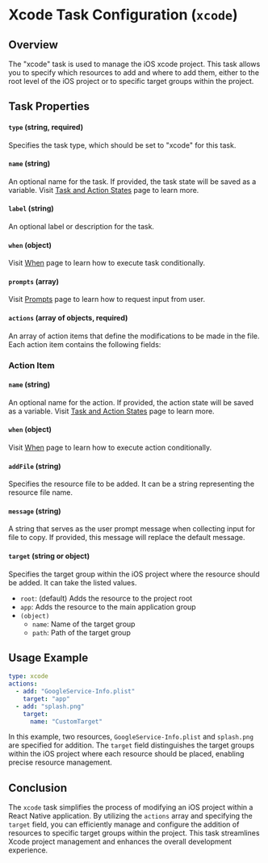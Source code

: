 Xcode Task Configuration (`xcode`)
==================================================

Overview
---------

The "xcode" task is used to manage the iOS xcode project. This task allows you to specify which resources to add and where to add them, either to the root level of the iOS project or to specific target groups within the project.

Task Properties
---------------

#### `type` (string, required)
Specifies the task type, which should be set to "xcode" for this task.

#### `name` (string)
An optional name for the task. If provided, the task state will be saved as a variable.
Visit [Task and Action States](STATES.md) page to learn more.

#### `label` (string)
An optional label or description for the task.

#### `when` (object)
Visit [When](WHEN.md) page to learn how to execute task conditionally.

#### `prompts` (array)
Visit [Prompts](PROMPTS.md) page to learn how to request input from user.

#### `actions` (array of objects, required)
An array of action items that define the modifications to be made in the file. Each action item contains the following fields:

### Action Item

#### `name` (string)
An optional name for the action. If provided, the action state will be saved as a variable.
Visit [Task and Action States](STATES.md) page to learn more.

#### `when` (object)
Visit [When](WHEN.md) page to learn how to execute action conditionally.

#### `addFile` (string)
Specifies the resource file to be added. It can be a string representing the resource file name.

#### `message` (string)
A string that serves as the user prompt message when collecting input for file to copy. If provided, this message will replace the default message.

#### `target` (string or object)
Specifies the target group within the iOS project where the resource should be added. It can take the listed values.
- `root`: (default) Adds the resource to the project root
- `app`: Adds the resource to the main application group
- `(object)`
    - `name`: Name of the target group
    - `path`: Path of the target group

Usage Example
-------------

```yaml
type: xcode
actions:
  - add: "GoogleService-Info.plist"
    target: "app"
  - add: "splash.png"
    target:
      name: "CustomTarget"
```

In this example, two resources, `GoogleService-Info.plist` and `splash.png` are specified for addition. The `target` field distinguishes the target groups within the iOS project where each resource should be placed, enabling precise resource management.

Conclusion
----------

The `xcode` task simplifies the process of modifying an iOS project within a React Native application. By utilizing the `actions` array and specifying the `target` field, you can efficiently manage and configure the addition of resources to specific target groups within the project. This task streamlines Xcode project management and enhances the overall development experience.
